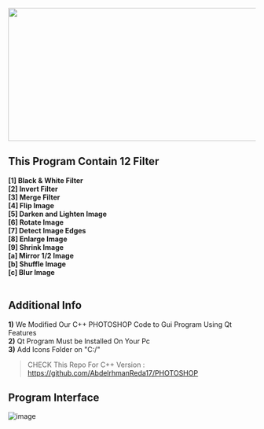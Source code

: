 <p align="center">
  <img 
    width="569"
    height="271"
    src="https://user-images.githubusercontent.com/90706154/170718490-85154936-495e-4832-8733-39a50ac1ce44.jpg"
  >
</p>

## This Program Contain 12 Filter
**[1] Black & White Filter <br />
[2] Invert Filter<br />
[3] Merge Filter <br />
[4] Flip Image<br />
[5] Darken and Lighten Image <br />
[6] Rotate Image<br />
[7] Detect Image Edges <br />
[8] Enlarge Image<br />
[9] Shrink Image<br />
[a] Mirror 1/2 Image<br />
[b] Shuffle Image<br />
[c] Blur Image<br />
<br />**

## Additional Info
**1)** We Modified Our C++ PHOTOSHOP Code to Gui Program Using Qt Features<br />
**2)** Qt Program Must be Installed On Your Pc<br />
**3)** Add Icons Folder on "C:/"


>  CHECK This Repo For C++ Version : https://github.com/AbdelrhmanReda17/PHOTOSHOP<br />


## Program Interface
![image](https://user-images.githubusercontent.com/90706154/170725510-0ccc01d5-c607-464e-9e7c-9799c0a4d481.png)
